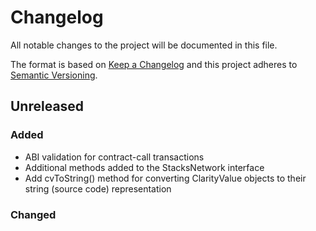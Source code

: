 # Changelog
All notable changes to the project will be documented in this file.

The format is based on [Keep a Changelog](https://keepachangelog.com/en/1.0.0/)
and this project adheres to [Semantic Versioning](https://semver.org/spec/v2.0.0.html).

## Unreleased

### Added
- ABI validation for contract-call transactions
- Additional methods added to the StacksNetwork interface
- Add cvToString() method for converting ClarityValue objects to their string (source code) representation

### Changed